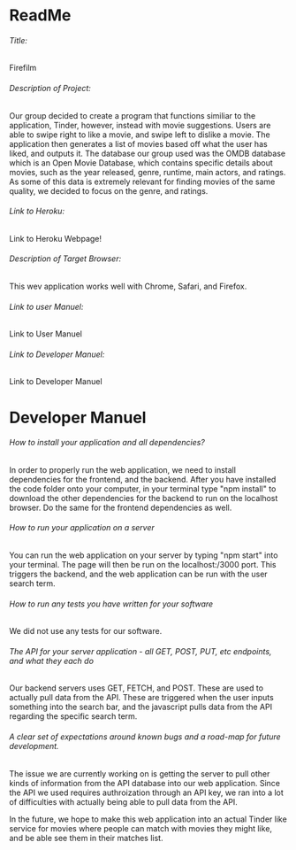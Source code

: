 # ReadMe


###### Title:
Firefilm 

###### Description of Project:
Our group decided to create a program that functions similiar to the application, Tinder, however, instead with movie suggestions. Users are able to swipe right to like a movie, and swipe left to dislike a movie. The application then generates a list of movies based off what the user has liked, and outputs it. The database our group used was the OMDB database which is an Open Movie Database, which contains specific details about movies, such as the year released, genre, runtime, main actors, and ratings. As some of this data is extremely relevant for finding movies of the same quality, we decided to focus on the genre, and ratings. 

###### Link to Heroku:
Link to Heroku Webpage!

###### Description of Target Browser:
This wev application works well with Chrome, Safari, and Firefox. 

###### Link to user Manuel:
Link to User Manuel

###### Link to Developer Manuel:
Link to Developer Manuel

# Developer Manuel

###### How to install your application and all dependencies?
In order to properly run the web application, we need to install dependencies for the frontend, and the backend. After you have installed the code folder onto your computer, in your terminal type "npm install" to download the other dependencies for the backend to run on the localhost browser. Do the same for the frontend dependencies as well.  

###### How to run your application on a server
You can run the web application on your server by typing "npm start" into your terminal. The page will then be run on the localhost:/3000 port. This triggers the backend, and the web application can be run with the user search term. 

###### How to run any tests you have written for your software
We did not use any tests for our software. 

###### The API for your server application - all GET, POST, PUT, etc endpoints, and what they each do
Our backend servers uses GET, FETCH, and POST. These are used to actually pull data from the API. These are triggered when the user inputs something into the search bar, and the javascript pulls data from the API regarding the specific search term. 

###### A clear set of expectations around known bugs and a road-map for future development.
The issue we are currently working on is getting the server to pull other kinds of information from the API database into our web application. Since the API we used requires authroization through an API key, we ran into a lot of difficulties with actually being able to pull data from the API. 

In the future, we hope to make this web application into an actual Tinder like service for movies where people can match with movies they might like, and be able see them in their matches list. 
